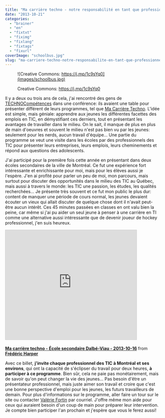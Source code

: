 ```yaml
---
title: "Ma carrière techno - notre responsabilité en tant que professionnel des TIC"
date: "2013-10-21"
categories: 
  - "brainer"
  - "en"
  - "fixtxt"
  - "fiximg"
  - "fixlang"
  - "fixtags"
  - "fixurl"
coverImage: "schoolbus.jpg"
slug: "ma-carriere-techno-notre-responsabilite-en-tant-que-professionnel-des-tic"
---
```


<figure>

![Creative Commons: https://j.mp/1c9sYq0](images/schoolbus.jpg)

<figcaption>

Creative Commons: https://j.mp/1c9sYq0

</figcaption>

</figure>

Il y a deux ou trois ans de cela, j'ai rencontré des gens de [TECHNOCompétences](https://www.technocompetences.qc.ca/) dans une conférence: ils avaient une table pour présenter différent de leurs programmes, tel que [Ma Carrière Techno](https://macarrieretechno.com/). L'idée est simple, mais géniale: apprendre aux jeunes les différentes facettes des emplois en TIC, en démystifiant ces derniers, tout en présentant les avantages de travailler dans le milieu. On le sait, il manque de plus en plus de main d'oeuvres et souvent le milieu n'est pas bien vu par les jeunes: seulement pour les nerds, aucun travail d'équipe... Une partie du programme se veut une visite dans les écoles par des professionnels des TIC pour présenter leurs entreprises, leurs emplois, leurs cheminements et répond aux questions des adolescents.

J'ai participé pour la première fois cette année en présentant dans deux écoles secondaires de la ville de Montréal. Ce fut une expérience fort intéressante et enrichissante pour moi, mais pour les élèves aussi je l'espère. J'en ai profité pour parler un peu de moi, mon parcours, mais surtout pour discuter des opportunités dans le milieu des TIC au Québec, mais aussi à travers le monde: les TIC une passion, les études, les qualités recherchées... Je présente très souvent et ce fut mon public le plus dur: content de manquer une période de cours normal, les jeunes devaient écouter un vieux qui allait discuter de quelque chose dont il n'avait peut-être aucun intérêt. Ces 45 minutes passées en classes en ont valu bien la peine, car même si j'ai pu aider un seul jeune à penser à une carrière en TI comme une alternative aussi intéressante que de devenir joueur de hockey professionnel, j'en suis heureux.

<iframe src="https://www.slideshare.net/slideshow/embed_code/key/ntsDQx6UB7YABP" width="427" height="356" frameborder="0" marginwidth="0" marginheight="0" scrolling="no" style="border:1px solid #CCC;border-width:1px;margin-bottom:5px;max-width:100%" allowfullscreen></iframe>

**[Ma carrière techno - École secondaire Dalbé-Viau - 2013-10-16](https://www.slideshare.net/fredericharper/ma-carrire-techno-cole-secondaire-dalbviau-20131016 "Ma carrière techno - École secondaire Dalbé-Viau - 2013-10-16")** from **[Frédéric Harper](https://www.slideshare.net/fredericharper)**

Avec ce billet, **j'invite chaque professionnel des TIC à Montréal et ses environs**, qui ont la capacité de s'éclipser du travail pour deux heures, **à participer à ce programme**. Bien sûr, cela ne paie pas monétairement, mais de savoir qu'on peut changer la vie des jeunes... Pas besoin d'être un présentateur professionnel, mais juste aimer son travail et croire que c'est une bonne perspective d'emploi pour les jeunes, les futurs travailleurs de demain. Pour plus d'informations sur le programme, aller faire un tour sur le site ou contacter [Valérie Fortin](mailto:vfortin@technocompetences.qc.ca) par courriel. J'offre même mon aide pour ceux qui auraient besoin d'un coup de main pour préparer leur intervention. Je compte bien participer l'an prochain et j'espère que vous le ferez aussi!
